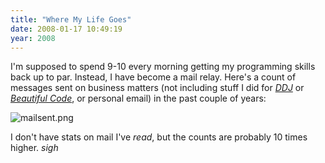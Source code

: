 ```yaml
---
title: "Where My Life Goes"
date: 2008-01-17 10:49:19
year: 2008
---
```

I'm supposed to spend 9-10 every morning getting my programming skills back up to par. Instead, I have become a mail relay.  Here's a count of messages sent on business matters (not including stuff I did for <a href="http://www.ddj.com"><em>DDJ</em></a> or <a href="http://beautifulcode.oreillynet.com/"><em>Beautiful Code</em></a>, or personal email) in the past couple of years:

<img alt="mailsent.png" id="image1314" src="{{'/files/2008/01/mailsent.png' | relative_url}}" class="centered">

I don't have stats on mail I've <em>read</em>, but the counts are probably 10 times higher. *sigh*
